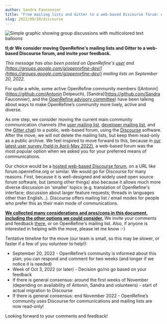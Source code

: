```yaml
---
author: Sandra Fauconnier
title: "From mailing lists and Gitter to a web-based Discourse forum: welcoming your feedback"
slug: 2022/09/20/discourse
---
```


<img src="/img/2022-group-discussions.jpg" alt="Simple graphic showing group discussions with multicolored text balloons" class="inset" />

**tl;dr We consider moving OpenRefine's mailing lists and Gitter to a web-based Discourse forum, and invite your feedback.**

*This message has also been posted on OpenRefine's [user](https://groups.google.com/g/openrefine) and [https://groups.google.com/g/openrefine-dev/](https://groups.google.com/g/openrefine-dev/) mailing lists on September 20, 2022.*

For quite a while, some active OpenRefine community members ([Antonin](https://github.com/Antonin Delpeuch), [Sandra](https://github.com/Sandra Fauconnier), and the [OpenRefine advisory committee](https://github.com/OpenRefine/OpenRefine/blob/master/GOVERNANCE.md)) have been talking about ways to make OpenRefine’s community more lively, active and diverse.

As one step, we consider moving the current main community communication channels (the [user mailing list](https://groups.google.com/g/openrefine), [developer mailing list](https://groups.google.com/g/openrefine-dev/), and the [Gitter chat](https://gitter.im/OpenRefine/OpenRefine)) to a public, web-based forum, using the [Discourse](https://www.discourse.org/) software. After the move, we will not delete the mailing lists, but  keep them read-only as a public archive. We feel inspired to move  forward to this, because in [our latest user survey (held in April-May 2022)](https://openrefine.org/blog/2022/06/28/2022-survey-results.html), a web-based forum was the most popular option when we asked you for your preferred means of communications.

Our choice would be a [hosted web-based Discourse forum](https://www.discourse.org/pricing), on a URL like forum.openrefine.org or similar. We would go for  Discourse for many reasons. First, because it is well-designed and  widely used open source forum software, but (among other things) also  because it allows much more diverse discussion on 'smaller' topics (e.g. translation of OpenRefine's interface; discussion about larger feature  requests; threads in languages other than English...). Discourse offers  mailing list / email modes for people who prefer this as their main mode of communications.

**[We collected many considerations and pros/cons in this document, including the other options we could consider.](https://docs.google.com/document/d/1PY0T6dudVO6iQAbf1EUEdL1UTHu7eSFamJjL22ELMEI/edit)** We invite your comments and feedback [there](https://docs.google.com/document/d/1PY0T6dudVO6iQAbf1EUEdL1UTHu7eSFamJjL22ELMEI/edit), or on OpenRefine's mailing list. Also, if anyone is interested in helping with the move, please let me know :-)

Tentative timeline for the move (our team is small, so this may be slower, or faster if a few of you volunteer to help!):
- September 20, 2022 - OpenRefine’s community is informed about this plan; you can respond and comment for two weeks (and longer if we notice it is needed)
- Week of Oct 3, 2022 (or later) - Decision go/no go based on your feedback
- If there is general consensus: around the first weeks of November  (depending on availability of Antonin, Sandra and volunteers) - start of actual migration to Discourse
- If there is general consensus: end November 2022 - OpenRefine’s  community uses Discourse for communications and mailing lists are now  read-only!

Looking forward to your comments and feedback!

